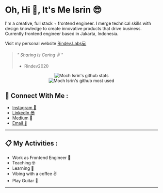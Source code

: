 # Oh, Hi 👋, It's Me Isrin 😎
<p>
    I'm a creative, full stack + frontend engineer. I merge technical skills with design knowledge to create innovative products that drive business. Currently frontend engineer based in Jakarta, Indonesia.
</p>

<p>Visit my personal website <a href="https://rindev-labs.vercel.app/" target="_blank">Rindev.Labs💻</a></p>

> <i>" Sharing Is Caring ✌ "</i>
> - Rindev2020

<div align="center">
   <img src="https://github-readme-stats.vercel.app/api?username=MochIsrin068&show_icons=true&theme=radical" alt="Moch Isrin's github stats"/>
</div>

<div align="center">
   <img src="https://github-readme-stats.vercel.app/api/top-langs/?username=MochIsrin068&show_icons=true&theme=radical&layout=compact" alt="Moch Isrin's github most used"/>
</div>

## 💖 Connect With Me :

- <a href="https://www.instagram.com/is.rin98" target="_blank">Instagram 📸</a>
- <a href="https://www.linkedin.com/in/rindev" target="_blank">LinkedIn 😎</a>
- <a href="https://medium.com/@isrin068" target="_blank">Medium 📝</a>
- <a href="mailto:isrin068@gmail.com">Email 📣</a>

<hr/>

## 📋 My Activities :

- Work as Frontend Engineer 💪
- Teaching 🤓
- Learning 🙌
- Vibing with a coffee ✌️
- Play Guitar 🎸

<hr/>
